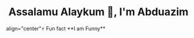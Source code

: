 
<h1 align="center">Assalamu Alaykum 👋, I'm Abduazim</h1>

<p> align="center"⚡ Fun fact **I am Funny** </p>

